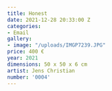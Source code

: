 ```yaml
---
title: Honest
date: 2021-12-28 20:33:00 Z
categories:
- Email
gallery:
- image: "/uploads/IMGP7239.JPG"
price: 400 €
year: 2021
dimensions: 50 x 50 x 6 cm
artist: Jens Christian
number: '0004'
---
```


